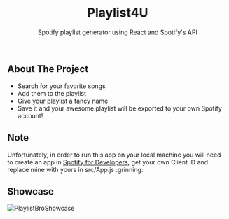 <h1 align="center">Playlist4U</h3>

<p align="center">
  Spotify playlist generator using React and Spotify's API
  <br />
  <br />
  <br />
  
</p>

## About The Project
<ul>
  <li>Search for your favorite songs</li>
  <li>Add them to the playlist</li>
  <li>Give your playlist a fancy name</li>
  <li>Save it and your awesome playlist will be exported to your own Spotify account!</li>
</ul>

## Note
<p>Unfortunately, in order to run this app on your local machine you will need to create an app in <a href="https://developer.spotify.com/">Spotify for Developers</a>, get your own Client ID and replace mine with yours in src/App.js :grinning:</p>

## Showcase

![PlaylistBroShowcase](https://github.com/Lambodol76/Codecademy-Projects/assets/78098754/77461255-2086-45fc-85ed-4b25f85fe7b2)
